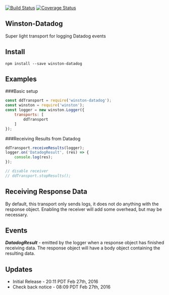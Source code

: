 [![Build Status](https://travis-ci.org/sparkida/winston-datadog.svg?branch=master)](https://travis-ci.org/sparkida/winston-datadog)
[![Coverage Status](https://coveralls.io/repos/sparkida/winston-datadog/badge.svg?branch=master)](https://coveralls.io/r/<account>/<repository>?branch=master)

Winston-Datadog
---------------
Super light transport for logging Datadog events


Install
-------
```
npm install --save winston-datadog
```


Examples
--------

###Basic setup
```javascript
const ddTransport = require('winston-datadog');
const winston = require('winston');
const logger = new winston.Logger({
    transports: [
        ddTransport 
    ]
});

```

###Receiving Results from Datadog
```javascript
ddTransport.receiveResults(logger);
logger.on('DatadogResult', (res) => {
    console.log(res);
});

// disable receiver
// ddTransport.stopResults();

```


Receiving Response Data
-----------------------

By default, this transport only sends logs, it does not do anything with the response object. Enabling the receiver will add some overhead, but may be necessary.



Events
------
***DatadogResult*** - emitted by the logger when a response object has finished receiving data. The response object will have a body object containing the resulting data.


Updates
-------
* Initial Release - 20:11 PDT Feb 27th, 2016
* Check back notice - 08:09 PDT Feb 27th, 2016
